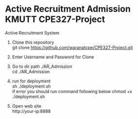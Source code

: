 # Active Recruitment Admission KMUTT CPE327-Project
Active Recruitment System

1. Clone this repository<br/>
git clone https://github.com/waranatcpe/CPE327-Project.git

2. Enter Username and Password for Clone<br/>
3. Go to dir path ./AR_Admission<br/>
cd ./AR_Admission

4. run for deployment<br/>
sh ./deployment.sh <br/>
if error you should run command following below
chmod +x ./deployment.sh

5. Open web site <br/>
http://your-ip:8888
